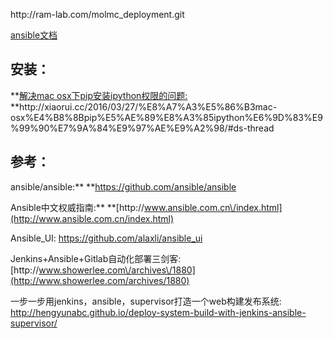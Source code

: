 http:\/\/ram-lab.com\/molmc\_deployment.git

[ansible文档](/assets/doc/ansible.html)

## 安装：

**[解决mac osx下pip安装ipython权限的问题: ](http://xiaorui.cc/2016/03/27/%e8%a7%a3%e5%86%b3mac-osx%e4%b8%8bpip%e5%ae%89%e8%a3%85ipython%e6%9d%83%e9%99%90%e7%9a%84%e9%97%ae%e9%a2%98/)**http:\/\/xiaorui.cc\/2016\/03\/27\/%E8%A7%A3%E5%86%B3mac-osx%E4%B8%8Bpip%E5%AE%89%E8%A3%85ipython%E6%9D%83%E9%99%90%E7%9A%84%E9%97%AE%E9%A2%98\/\#ds-thread

## 参考：

ansible\/ansible:** **[https:\/\/github.com\/ansible\/ansible](https://github.com/ansible/ansible)

Ansible中文权威指南:** **[http:\/\/www.ansible.com.cn\/index.html](http://www.ansible.com.cn/index.html)

Ansible\_UI: [https:\/\/github.com\/alaxli\/ansible\_ui](https://github.com/alaxli/ansible_ui)

Jenkins+Ansible+Gitlab自动化部署三剑客: [http:\/\/www.showerlee.com\/archives\/1880](http://www.showerlee.com/archives/1880)

一步一步用jenkins，ansible，supervisor打造一个web构建发布系统: [http:\/\/hengyunabc.github.io\/deploy-system-build-with-jenkins-ansible-supervisor\/](http://hengyunabc.github.io/deploy-system-build-with-jenkins-ansible-supervisor/)




